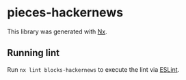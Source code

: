 # pieces-hackernews

This library was generated with [Nx](https://nx.dev).

## Running lint

Run `nx lint blocks-hackernews` to execute the lint via [ESLint](https://eslint.org/).
